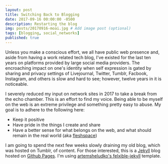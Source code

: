 ```yaml
---
layout: post
title: Switching Back to Blogging
date: 2017-09-16 00:00:00 -0500
description: Restarting the blog
img: posts/20170916-moai.jpg # Add image post (optional)
tags: [blogging, social_networks]
published: true
---
```


Unless you make a conscious effort, we all have public web presence and, aside from having a work related tech blog, I've existed for the last ten years on platforms provided by large social media providers.  The encroaching impact on one's identity when self expression is gated by sharing and privacy settings of Livejournal, Twitter, Tumblr, Facbook, Instagram, and others is slow and hard to see; however, twelve years in it is noticeable.

I severely reduced my input on network sites in 2017 to take a break from the echo chamber.  This is an effort to find my voice.  Being able to be myself on the web is an extreme privilege and something pretty easy to abuse.  My goal is to adhere to the following here:

* Keep it positive
* Have pride in the things I create and share
* Have a better sense for what belongs on the web, and what should remain in the real world  \(aka <a href="http://www.urbandictionary.com/define.php?term=Fleshspace" target="_blank">fleshspace</a>\)

I am going to spend the next few weeks slowly draining my old blog, which was hosted on Tumblr, of content.  For those interested, this is a [Jekyll](https://jekyllrb.com/) blog hosted on [Github Pages](https://pages.github.com/).  I'm using [artemsheludko's felxible-jekyll](https://github.com/artemsheludko/flexible-jekyll) template.